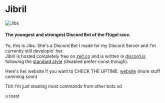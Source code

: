 # Jibril
![Jibs](https://b.catgirlsare.sexy/0K3F.png)
#### The youngest and strongest Discord Bot of the Flügel race.

Yo, this is Jibs. She's a Discord Bot I made for my Discord Server and I'm currently still developin' her. <br>
Jibril is hosted completely free on [zeit.co](https://zeit.co/) and is written in [discord.js](https://github.com/discordjs/discord.js) following the [standard style](https://github.com/standard/standard) (disabled prefer-const though). <br>

Here's her website if you want to CHECK THE UPTIME: [website](https://jibril.now.sh/) (more stuff comming soon)

Tbh I'm just stealing most commands from other bots xd

u toast